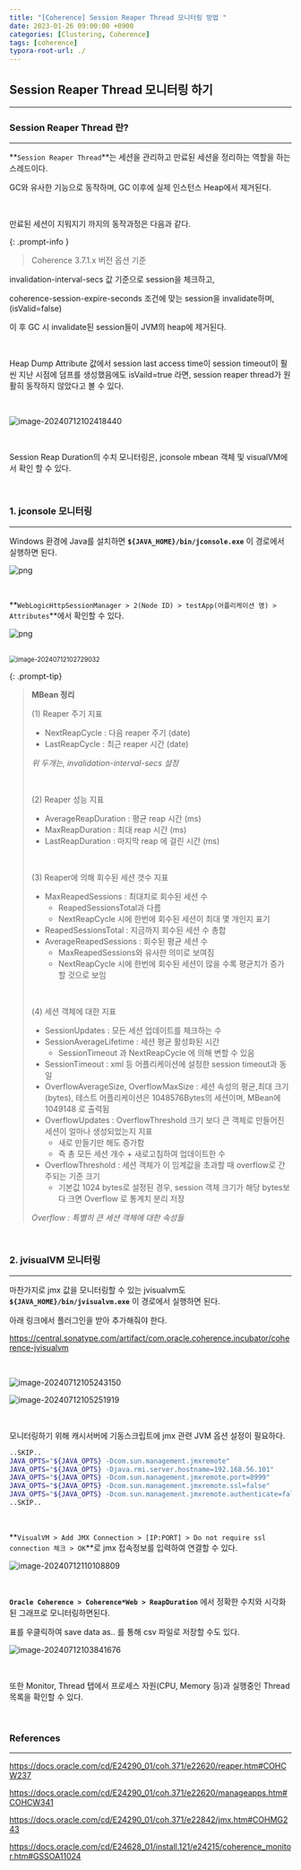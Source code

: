 ```yaml
---
title: "[Coherence] Session Reaper Thread 모니터링 방법 "
date: 2023-01-26 09:00:00 +0900
categories: [Clustering, Coherence]
tags: [coherence]
typora-root-url: ./
---
```



## **Session Reaper Thread 모니터링 하기**

---

### **Session Reaper Thread 란?**

---

**`Session Reaper Thread`**는 세션을 관리하고 만료된 세션을 정리하는 역할을 하는 스레드이다.

GC와 유사한 기능으로 동작하며, GC 이후에 실제 인스턴스 Heap에서 제거된다. 

<br/>

만료된 세션이 지워지기 까지의 동작과정은 다음과 같다.

{: .prompt-info }

> Coherence 3.7.1.x 버전 옵션 기준

invalidation-interval-secs 값 기준으로 session을 체크하고, 

coherence-session-expire-seconds 조건에 맞는 session을 invalidate하며, (isValid=false)

이 후 GC 시 invalidate된 session들이 JVM의 heap에 제거된다.

<br/>

Heap Dump Attribute 값에서 session last access time이 session timeout이 훨씬 지난 시점에 덤프를 생성했음에도 isVaild=true 라면, session reaper thread가 원활히 동작하지 않았다고 볼 수 있다.

<br/>

![image-20240712102418440](/../assets/img/posts/2023-01-26-Coherence-session-reaper-monitoring/image-20240712102418440.png)

<br/>

Session Reap Duration의 수치 모니터링은, jconsole mbean 객체 및 visualVM에서 확인 할 수 있다.

<br/>

### **1. jconsole 모니터링**

---

Windows 환경에 Java를 설치하면 **`${JAVA_HOME}/bin/jconsole.exe`** 이 경로에서 실행하면 된다.

![png](/../assets/img/posts/2023-01-26-Coherence-session-reaper-monitoring/.png)

<br/>



**`WebLogicHttpSessionManager > 2(Node ID) > testApp(어플리케이션 명) > Attributes`**에서 확인할 수 있다.

![png](/../assets/img/posts/2023-01-26-Coherence-session-reaper-monitoring/-1720749291888-2)

<br/>

<img src="/../assets/img/posts/2023-01-26-Coherence-session-reaper-monitoring/image-20240712102729032.png" alt="image-20240712102729032" style="zoom:80%;" />

{: .prompt-tip}

> **MBean 정리**
>
> (1) Reaper 주기 지표
>
> - NextReapCycle : 다음 reaper 주기 (date)
> - LastReapCycle : 최근 reaper 시간 (date)
>
> *위 두개는, invalidation-interval-secs 설정*
>
> <br/>
>
> (2) Reaper 성능 지표
>
> - AverageReapDuration : 평균 reap 시간 (ms)
> - MaxReapDuration : 최대 reap 시간 (ms)
> - LastReapDuration : 마지막 reap 에 걸린 시간 (ms)
>
> <br/>
>
> (3) Reaper에 의해 회수된 세션 갯수 지표
>
> - MaxReapedSessions : 최대치로 회수된 세션 수
>   - ReapedSessionsTotal과 다름
>   - NextReapCycle 시에 한번에 회수된 세션이 최대 몇 개인지 표기
> - ReapedSessionsTotal : 지금까지 회수된 세션 수 총합
> - AverageReapedSessions : 회수된 평균 세션 수
>   - MaxReapedSessions와 유사한 의미로 보여짐
>   - NextReapCycle 시에 한번에 회수된 세션이 많을 수록 평균치가 증가할 것으로 보임
>
> <br/>
>
> (4) 세션 객체에 대한 지표
>
> - SessionUpdates : 모든 세션 업데이트를 체크하는 수
> - SessionAverageLifetime : 세션 평균 활성화된 시간
>   - SessionTimeout 과 NextReapCycle 에 의해 변할 수 있음
> - SessionTimeout : xml 등 어플리케이션에 설정한 session timeout과 동일
> - OverflowAverageSize, OverflowMaxSize : 세션 속성의 평균,최대 크기(bytes), 테스트 어플리케이션은 1048576Bytes의 세션이며, MBean에 1049148 로 출력됨
> - OverflowUpdates : OverflowThreshold 크기 보다 큰 객체로 만들어진 세션이 얼마나 생성되었는지 지표
>   - 새로 만들기만 해도 증가함
>   - 즉 총 모든 세션 개수 + 새로고침하여 업데이트한 수
> - OverflowThreshold : 세션 객체가 이 임계값을 초과할 때 overflow로 간주되는 기준 크기
>   - 기본값 1024 bytes로 설정된 경우, session 객체 크기가 해당 bytes보다 크면 Overflow 로 통계치 분리 저장
>
> *Overflow : 특별히 큰 세션 객체에 대한 속성들*

<br/>

### **2. jvisualVM 모니터링**

---

마찬가지로 jmx 값을 모니터링할 수 있는 jvisualvm도 **`${JAVA_HOME}/bin/jvisualvm.exe`** 이 경로에서 실행하면 된다.

아래 링크에서 플러그인을 받아 추가해줘야 한다.

<https://central.sonatype.com/artifact/com.oracle.coherence.incubator/coherence-jvisualvm>

<br/>

![image-20240712105243150](/../assets/img/posts/2023-01-26-Coherence-session-reaper-monitoring/image-20240712105243150.png)

![image-20240712105251919](/../assets/img/posts/2023-01-26-Coherence-session-reaper-monitoring/image-20240712105251919.png)

<br/>

모니터링하기 위해 캐시서버에 기동스크립트에 jmx 관련 JVM 옵션 설정이 필요하다.

```bash
..SKIP..
JAVA_OPTS="${JAVA_OPTS} -Dcom.sun.management.jmxremote"
JAVA_OPTS="${JAVA_OPTS} -Djava.rmi.server.hostname=192.168.56.101"
JAVA_OPTS="${JAVA_OPTS} -Dcom.sun.management.jmxremote.port=8999"
JAVA_OPTS="${JAVA_OPTS} -Dcom.sun.management.jmxremote.ssl=false"
JAVA_OPTS="${JAVA_OPTS} -Dcom.sun.management.jmxremote.authenticate=false"
..SKIP..
```



<br/>

**`VisualVM > Add JMX Connection > [IP:PORT] > Do not require ssl connection 체크 > OK`**로 jmx 접속정보를 입력하여 연결할 수 있다.

![image-20240712110108809](/../assets/img/posts/2023-01-26-Coherence-session-reaper-monitoring/image-20240712110108809.png)

<br/>

**`Oracle Coherence > Coherence*Web > ReapDuration`** 에서 정확한 수치와 시각화된 그래프로 모니터링하면된다.

표를 우클릭하여 save data as.. 를 통해 csv 파일로 저장할 수도 있다.

![image-20240712103841676](/../assets/img/posts/2023-01-26-Coherence-session-reaper-monitoring/image-20240712103841676.png)

<br/>

또한 Monitor, Thread 탭에서 프로세스 자원(CPU, Memory 등)과 실행중인 Thread 목록을 확인할 수 있다.

<br/>

### **References**

---

<https://docs.oracle.com/cd/E24290_01/coh.371/e22620/reaper.htm#COHCW237>

<https://docs.oracle.com/cd/E24290_01/coh.371/e22620/manageapps.htm#COHCW341>

<https://docs.oracle.com/cd/E24290_01/coh.371/e22842/jmx.htm#COHMG243>

<https://docs.oracle.com/cd/E24628_01/install.121/e24215/coherence_monitor.htm#GSSOA11024>

<br/>

